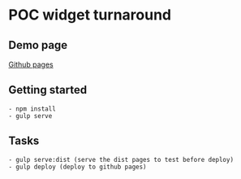 # POC widget turnaround

## Demo page

[Github pages](https://sqli.github.io/POC-widget-turnaround/SWAN/index.html)

## Getting started
    - npm install
    - gulp serve

## Tasks
    - gulp serve:dist (serve the dist pages to test before deploy)
    - gulp deploy (deploy to github pages)